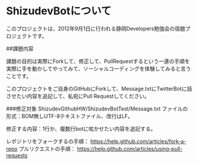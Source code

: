 # ShizudevBotについて

このプロジェクトは、2012年9月1日に行われる静岡Developers勉強会の宿題プロジェクトです。

##課題内容

課題の目的は実際にForkして、修正して、PullRequestするという一連の手順を実際に手を動かしてやってみて、ソーシャルコーディングを体験してみると言うことです。

このプロジェクトをご自身のGitHubにForkして、Message.txtにTwitterBotに話させたい内容を追記して、私宛にPull Requestしてください。

###修正対象
ShizudevGithubHW/ShizudevBotTest/Message.txt
ファイルの形式：BOM無しUTF-8テキストファイル、改行はLF。

修正する内容：1行か、複数行botに呟かせたい内容を追記する。

レポジトリをフォークするの手順： https://help.github.com/articles/fork-a-repo
プルリクエストの手順： https://help.github.com/articles/using-pull-requests


